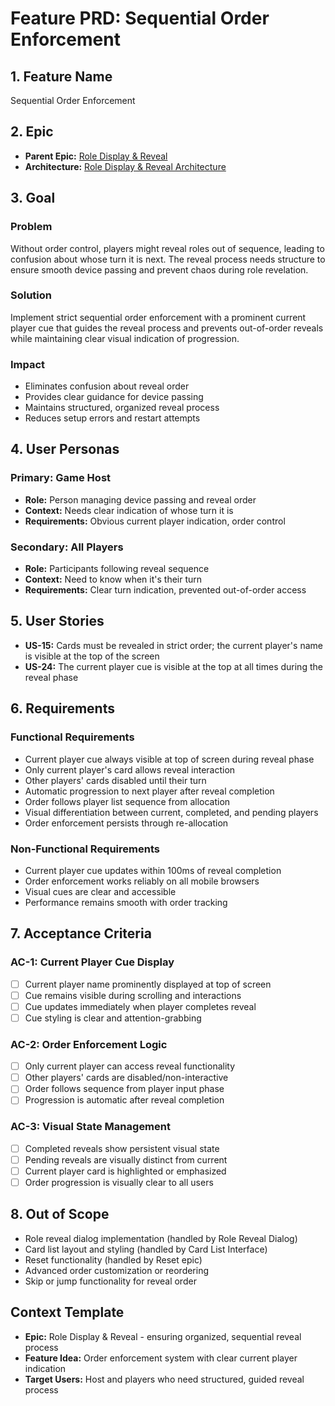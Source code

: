 # Feature PRD: Sequential Order Enforcement

## 1. Feature Name

Sequential Order Enforcement

## 2. Epic

- **Parent Epic:** [Role Display & Reveal](../epic.md)
- **Architecture:** [Role Display & Reveal Architecture](../arch.md)

## 3. Goal

### Problem
Without order control, players might reveal roles out of sequence, leading to confusion about whose turn it is next. The reveal process needs structure to ensure smooth device passing and prevent chaos during role revelation.

### Solution
Implement strict sequential order enforcement with a prominent current player cue that guides the reveal process and prevents out-of-order reveals while maintaining clear visual indication of progression.

### Impact
- Eliminates confusion about reveal order
- Provides clear guidance for device passing
- Maintains structured, organized reveal process
- Reduces setup errors and restart attempts

## 4. User Personas

### Primary: Game Host
- **Role:** Person managing device passing and reveal order
- **Context:** Needs clear indication of whose turn it is
- **Requirements:** Obvious current player indication, order control

### Secondary: All Players  
- **Role:** Participants following reveal sequence
- **Context:** Need to know when it's their turn
- **Requirements:** Clear turn indication, prevented out-of-order access

## 5. User Stories

- **US-15:** Cards must be revealed in strict order; the current player's name is visible at the top of the screen
- **US-24:** The current player cue is visible at the top at all times during the reveal phase

## 6. Requirements

### Functional Requirements
- Current player cue always visible at top of screen during reveal phase
- Only current player's card allows reveal interaction
- Other players' cards disabled until their turn
- Automatic progression to next player after reveal completion
- Order follows player list sequence from allocation
- Visual differentiation between current, completed, and pending players
- Order enforcement persists through re-allocation

### Non-Functional Requirements
- Current player cue updates within 100ms of reveal completion
- Order enforcement works reliably on all mobile browsers
- Visual cues are clear and accessible
- Performance remains smooth with order tracking

## 7. Acceptance Criteria

### AC-1: Current Player Cue Display
- [ ] Current player name prominently displayed at top of screen
- [ ] Cue remains visible during scrolling and interactions
- [ ] Cue updates immediately when player completes reveal
- [ ] Cue styling is clear and attention-grabbing

### AC-2: Order Enforcement Logic
- [ ] Only current player can access reveal functionality
- [ ] Other players' cards are disabled/non-interactive
- [ ] Order follows sequence from player input phase
- [ ] Progression is automatic after reveal completion

### AC-3: Visual State Management
- [ ] Completed reveals show persistent visual state
- [ ] Pending reveals are visually distinct from current
- [ ] Current player card is highlighted or emphasized
- [ ] Order progression is visually clear to all users

## 8. Out of Scope

- Role reveal dialog implementation (handled by Role Reveal Dialog)
- Card list layout and styling (handled by Card List Interface)
- Reset functionality (handled by Reset epic)
- Advanced order customization or reordering
- Skip or jump functionality for reveal order

## Context Template

- **Epic:** Role Display & Reveal - ensuring organized, sequential reveal process
- **Feature Idea:** Order enforcement system with clear current player indication  
- **Target Users:** Host and players who need structured, guided reveal process